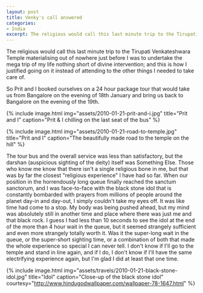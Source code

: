 ```yaml
---
layout: post
title: Venky's call answered
categories:
- India
excerpt: The religious would call this last minute trip to the Tirupati Venkateshwara Temple materialising out of nowhere just before I was to undertake the mega trip of my life nothing short of divine intervention; and this is how I justified going on it instead of attending to the other things I needed to take care of.
---
```


The religious would call this last minute trip to the Tirupati Venkateshwara
Temple materialising out of nowhere just before I was to undertake the mega trip
of my life nothing short of divine intervention; and this is how I justified
going on it instead of attending to the other things I needed to take care of.

So Prit and I booked ourselves on a 24 hour package tour that would take us from
Bangalore on the evening of 18th January and bring us back to Bangalore on the
evening of the 19th.

{% include image.html
    img="assets/2010-01-21-prit-and-i.jpg"
    title="Prit and I"
    caption="Prit & I chilling on the last seat of the bus" %}
<br>

{% include image.html
    img="assets/2010-01-21-road-to-temple.jpg"
    title="Prit and I"
    caption="The beautifully made road to the temple on the hill" %}

The tour bus and the overall service was less than satisfactory, but the darshan
(auspicious sighting of the deity) itself was Something Else. Those who know me
know that there isn't a single religious bone in me, but that was by far the
closest "religious experience" I have had so far. When our position in the
horrendously long queue finally reached the sanctum sanctorum, and I was
face-to-face with the black stone idol that is constantly bombarded with prayers
from millions of people around the planet day-in and day-out, I simply couldn't
take my eyes off. It was like time had come to a stop. My body was being pushed
ahead, but my mind was absolutely still in another time and place where there
was just me and that black rock. I guess I had less than 10 seconds to see the
idol at the end of the more than 4 hour wait in the queue, but it seemed
strangely sufficient and even more strangely totally worth it. Was it the
super-long wait in the queue, or the super-short sighting time, or a combination
of both that made the whole experience so special I can never tell. I don't know
if I'll go to the temple and stand in line again, and if I do, I don't know if
I'll have the same electrifying experience again, but I'm glad I did at least
that one time.

{% include image.html
    img="assets/travels/2010-01-21-black-stone-idol.jpg"
    title="Idol"
    caption="Close-up of the black stone idol"
    courtesy="http://www.hindugodwallpaper.com/wallpaper-78-1647.html" %}
